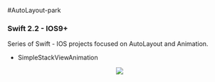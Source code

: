 #AutoLayout-park
### Swift 2.2 - IOS9+

Series of Swift - IOS projects focused on AutoLayout and Animation. 

* SimpleStackViewAnimation

<p align="center">
   <img src="https://camo.githubusercontent.com/4e5cf07b1863cf2dfcc0211fcc91ac16299002cf/687474703a2f2f6d616e75656c6361726c6f732e6769746875622e696f2f696d616765732f537461636b56696577526f746174696f6e4269676765722e676966" height=“300” ”>
</p>